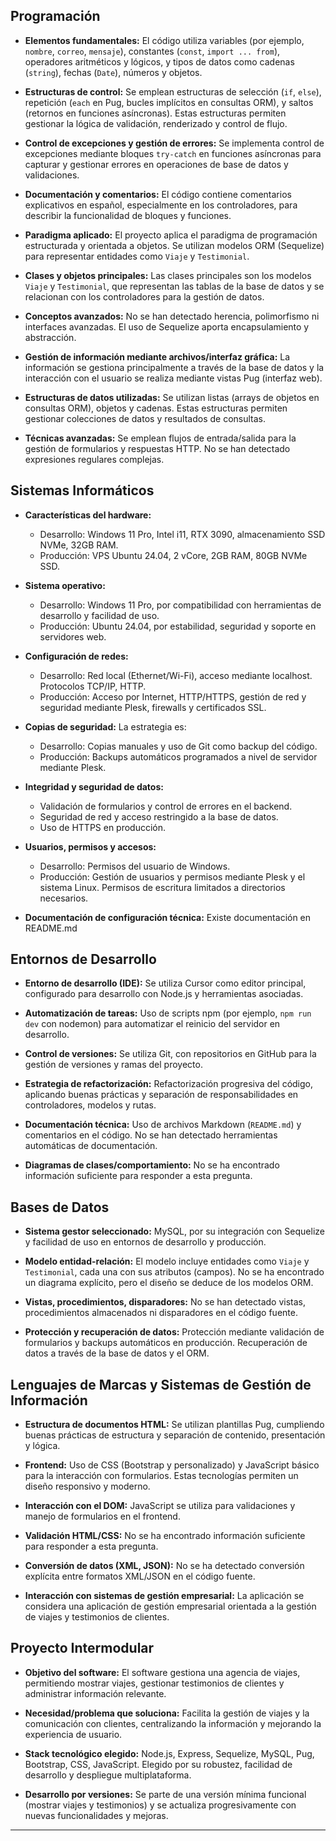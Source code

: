 ## Programación

- **Elementos fundamentales:**
  El código utiliza variables (por ejemplo, `nombre`, `correo`, `mensaje`), constantes (`const`, `import ... from`), operadores aritméticos y lógicos, y tipos de datos como cadenas (`string`), fechas (`Date`), números y objetos.

- **Estructuras de control:**
  Se emplean estructuras de selección (`if`, `else`), repetición (`each` en Pug, bucles implícitos en consultas ORM), y saltos (retornos en funciones asíncronas). Estas estructuras permiten gestionar la lógica de validación, renderizado y control de flujo.

- **Control de excepciones y gestión de errores:**
  Se implementa control de excepciones mediante bloques `try-catch` en funciones asíncronas para capturar y gestionar errores en operaciones de base de datos y validaciones.

- **Documentación y comentarios:**
  El código contiene comentarios explicativos en español, especialmente en los controladores, para describir la funcionalidad de bloques y funciones.

- **Paradigma aplicado:**
  El proyecto aplica el paradigma de programación estructurada y orientada a objetos. Se utilizan modelos ORM (Sequelize) para representar entidades como `Viaje` y `Testimonial`.

- **Clases y objetos principales:**
  Las clases principales son los modelos `Viaje` y `Testimonial`, que representan las tablas de la base de datos y se relacionan con los controladores para la gestión de datos.

- **Conceptos avanzados:**
  No se han detectado herencia, polimorfismo ni interfaces avanzadas. El uso de Sequelize aporta encapsulamiento y abstracción.

- **Gestión de información mediante archivos/interfaz gráfica:**
  La información se gestiona principalmente a través de la base de datos y la interacción con el usuario se realiza mediante vistas Pug (interfaz web).

- **Estructuras de datos utilizadas:**
  Se utilizan listas (arrays de objetos en consultas ORM), objetos y cadenas. Estas estructuras permiten gestionar colecciones de datos y resultados de consultas.

- **Técnicas avanzadas:**
  Se emplean flujos de entrada/salida para la gestión de formularios y respuestas HTTP. No se han detectado expresiones regulares complejas.

## Sistemas Informáticos

- **Características del hardware:**
  - Desarrollo: Windows 11 Pro, Intel i11, RTX 3090, almacenamiento SSD NVMe, 32GB RAM.
  - Producción: VPS Ubuntu 24.04, 2 vCore, 2GB RAM, 80GB NVMe SSD.

- **Sistema operativo:**
  - Desarrollo: Windows 11 Pro, por compatibilidad con herramientas de desarrollo y facilidad de uso.
  - Producción: Ubuntu 24.04, por estabilidad, seguridad y soporte en servidores web.

- **Configuración de redes:**
  - Desarrollo: Red local (Ethernet/Wi-Fi), acceso mediante localhost. Protocolos TCP/IP, HTTP.
  - Producción: Acceso por Internet, HTTP/HTTPS, gestión de red y seguridad mediante Plesk, firewalls y certificados SSL.

- **Copias de seguridad:**
   La estrategia es:
  - Desarrollo: Copias manuales y uso de Git como backup del código.
  - Producción: Backups automáticos programados a nivel de servidor mediante Plesk.

- **Integridad y seguridad de datos:**
  - Validación de formularios y control de errores en el backend.
  - Seguridad de red y acceso restringido a la base de datos.
  - Uso de HTTPS en producción.

- **Usuarios, permisos y accesos:**
  - Desarrollo: Permisos del usuario de Windows.
  - Producción: Gestión de usuarios y permisos mediante Plesk y el sistema Linux. Permisos de escritura limitados a directorios necesarios.

- **Documentación de configuración técnica:**
  Existe documentación en README.md

## Entornos de Desarrollo

- **Entorno de desarrollo (IDE):**
  Se utiliza Cursor como editor principal, configurado para desarrollo con Node.js y herramientas asociadas.

- **Automatización de tareas:**
  Uso de scripts npm (por ejemplo, `npm run dev` con nodemon) para automatizar el reinicio del servidor en desarrollo.

- **Control de versiones:**
  Se utiliza Git, con repositorios en GitHub para la gestión de versiones y ramas del proyecto.

- **Estrategia de refactorización:**
  Refactorización progresiva del código, aplicando buenas prácticas y separación de responsabilidades en controladores, modelos y rutas.

- **Documentación técnica:**
  Uso de archivos Markdown (`README.md`) y comentarios en el código. No se han detectado herramientas automáticas de documentación.

- **Diagramas de clases/comportamiento:**
  No se ha encontrado información suficiente para responder a esta pregunta.

## Bases de Datos

- **Sistema gestor seleccionado:**
  MySQL, por su integración con Sequelize y facilidad de uso en entornos de desarrollo y producción.

- **Modelo entidad-relación:**
  El modelo incluye entidades como `Viaje` y `Testimonial`, cada una con sus atributos (campos). No se ha encontrado un diagrama explícito, pero el diseño se deduce de los modelos ORM.

- **Vistas, procedimientos, disparadores:**
  No se han detectado vistas, procedimientos almacenados ni disparadores en el código fuente.

- **Protección y recuperación de datos:**
  Protección mediante validación de formularios y backups automáticos en producción. Recuperación de datos a través de la base de datos y el ORM.

## Lenguajes de Marcas y Sistemas de Gestión de Información

- **Estructura de documentos HTML:**
  Se utilizan plantillas Pug, cumpliendo buenas prácticas de estructura y separación de contenido, presentación y lógica.

- **Frontend:**
  Uso de CSS (Bootstrap y personalizado) y JavaScript básico para la interacción con formularios. Estas tecnologías permiten un diseño responsivo y moderno.

- **Interacción con el DOM:**
  JavaScript se utiliza para validaciones y manejo de formularios en el frontend.

- **Validación HTML/CSS:**
  No se ha encontrado información suficiente para responder a esta pregunta.

- **Conversión de datos (XML, JSON):**
  No se ha detectado conversión explícita entre formatos XML/JSON en el código fuente.

- **Interacción con sistemas de gestión empresarial:**
  La aplicación se considera una aplicación de gestión empresarial orientada a la gestión de viajes y testimonios de clientes.

## Proyecto Intermodular

- **Objetivo del software:**
  El software gestiona una agencia de viajes, permitiendo mostrar viajes, gestionar testimonios de clientes y administrar información relevante.

- **Necesidad/problema que soluciona:**
  Facilita la gestión de viajes y la comunicación con clientes, centralizando la información y mejorando la experiencia de usuario.

- **Stack tecnológico elegido:**
  Node.js, Express, Sequelize, MySQL, Pug, Bootstrap, CSS, JavaScript. Elegido por su robustez, facilidad de desarrollo y despliegue multiplataforma.

- **Desarrollo por versiones:**
  Se parte de una versión mínima funcional (mostrar viajes y testimonios) y se actualiza progresivamente con nuevas funcionalidades y mejoras.

---

